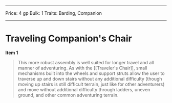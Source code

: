 
---
Price: 4 gp
Bulk: 1
Traits: Barding, Companion

---

# Traveling Companion's Chair

**Item 1**

> This more robust assembly is well suited for longer travel and all manner of adventuring. As with the [[Traveler's Chair]], small mechanisms built into the wheels and support struts allow the user to traverse up and down stairs without any additional difficulty (though moving up stairs is still difficult terrain, just like for other adventurers) and move without additional difficulty through ladders, uneven ground, and other common adventuring terrain.
